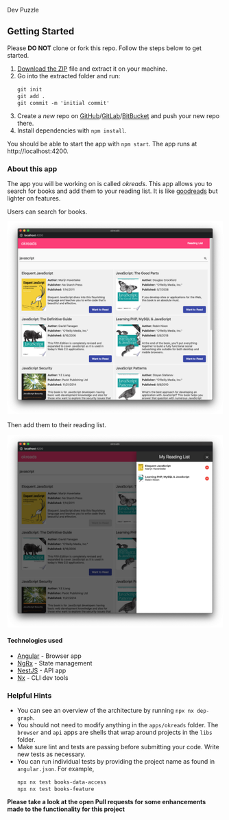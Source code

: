 Dev Puzzle

## Getting Started

Please **DO NOT** clone or fork this repo. Follow the steps below to get started.

1. [Download the ZIP](../../archive/master.zip) file and extract it on your machine.
2. Go into the extracted folder and run:
   ```
   git init
   git add .
   git commit -m 'initial commit'
   ```
3. Create a _new_ repo on [GitHub](https://github.com)/[GitLab](https://gitlab.com)/[BitBucket](https://bitbucket.org) and push your new repo there.
4. Install dependencies with `npm install`.

You should be able to start the app with `npm start`. The app runs at http://localhost:4200.

### About this app

The app you will be working on is called _okreads_. This app allows you to search for books and add them to your reading list. It is like [goodreads](https://goodreads.com) but lighter on features.

Users can search for books.

![](./screencapture-1.png)

Then add them to their reading list.

![](./screencapture-2.png)

#### Technologies used

- [Angular](http://angular.io/) - Browser app
- [NgRx](https://ngrx.io/) - State management
- [NestJS](https://docs.nestjs.com/) - API app
- [Nx](https://nx.dev/) - CLI dev tools

### Helpful Hints

- You can see an overview of the architecture by running `npx nx dep-graph`.
- You should not need to modify anything in the `apps/okreads` folder. The `browser` and `api` apps are shells that wrap around projects in the `libs` folder.
- Make sure lint and tests are passing before submitting your code. Write new tests as necessary.
- You can run individual tests by providing the project name as found in `angular.json`. For example,
  ```
  npx nx test books-data-access
  npx nx test books-feature
  ```

**Please take a look at the open Pull requests for some enhancements made to the functionality for this project**

